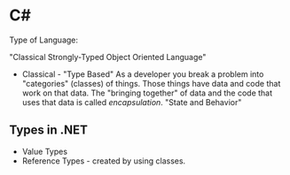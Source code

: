 # C#

Type of Language:

"Classical Strongly-Typed Object Oriented Language"

- Classical - "Type Based"
    As a developer you break a problem into "categories" (classes) of things.
    Those things have data and code that work on that data.
    The "bringing together" of data and the code that uses that data is called *encapsulation*.
    "State and Behavior" 


## Types in .NET
- Value Types 
- Reference Types - created by using classes.
